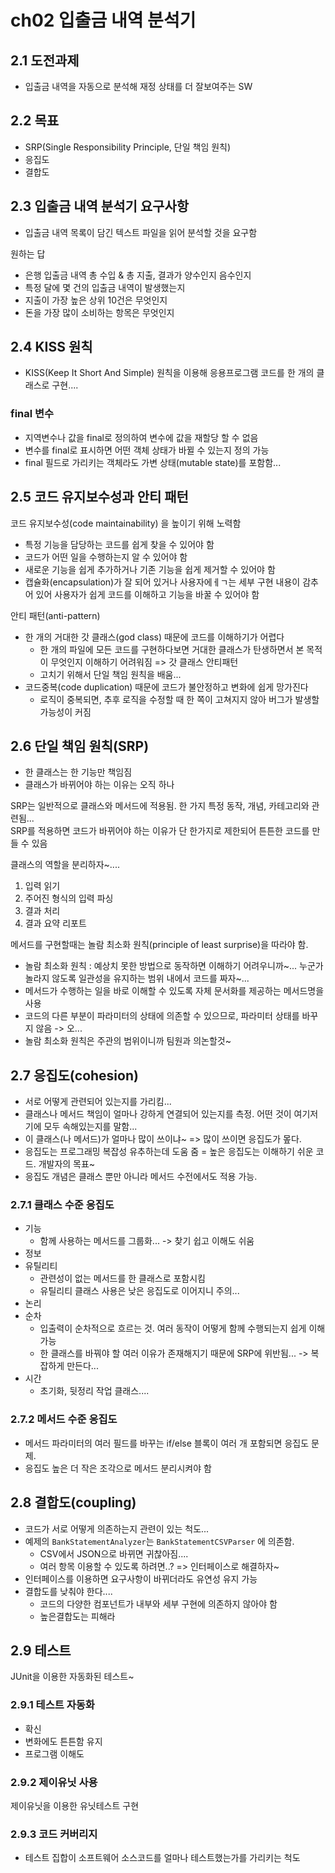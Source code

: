 # ch02 입출금 내역 분석기
## 2.1 도전과제
* 입출금 내역을 자동으로 분석해 재정 상태를 더 잘보여주는 SW

## 2.2 목표
* SRP(Single Responsibility Principle, 단일 책임 원칙)
* 응집도
* 결합도

## 2.3 입출금 내역 분석기 요구사항
* 입출금 내역 목록이 담긴 텍스트 파일을 읽어 분석할 것을 요구함

원하는 답
* 은행 입출금 내역 총 수입 & 총 지출, 결과가 양수인지 음수인지
* 특정 달에 몇 건의 입출금 내역이 발생했는지
* 지출이 가장 높은 상위 10건은 무엇인지
* 돈을 가장 많이 소비하는 항목은 무엇인지

## 2.4 KISS 원칙
* KISS(Keep It Short And Simple) 원칙을 이용해 응용프로그램 코드를 한 개의 클래스로 구현....

### final 변수
* 지역변수나 값을 final로 정의하여 변수에 값을 재할당 할 수 없음
* 변수를 final로 표시하면 어떤 객체 상태가 바뀔 수 있는지 정의 가능
* final 필드로 가리키는 객체라도 가변 상태(mutable state)를 포함함...

## 2.5 코드 유지보수성과 안티 패턴
코드 유지보수성(code maintainability) 을 높이기 위해 노력함
* 특정 기능을 담당하는 코드를 쉽게 찾을 수 있어야 함
* 코드가 어떤 일을 수행하는지 알 수 있어야 함
* 새로운 기능을 쉽게 추가하거나 기존 기능을 쉽게 제거할 수 있어야 함
* 캡슐화(encapsulation)가 잘 되어 있거나 사용자에ㅔㄱ는 세부 구현 내용이 감추어 있어 사용자가 쉽게 코드를 이해하고 기능을 바꿀 수 있어야 함

안티 패턴(anti-pattern)
* 한 개의 거대한 갓 클래스(god class) 때문에 코드를 이해하기가 어렵다
  * 한 개의 파일에 모든 코드를 구현하다보면 거대한 클래스가 탄생하면서 본 목적이 무엇인지 이해하기 어려워짐 => 갓 클래스 안티패턴
  * 고치기 위해서 단일 책임 원칙을 배움...
* 코드중복(code duplication) 때문에 코드가 불안정하고 변화에 쉽게 망가진다
  * 로직이 중복되면, 추후 로직을 수정할 때 한 쪽이 고쳐지지 않아 버그가 발생할 가능성이 커짐

## 2.6 단일 책임 원칙(SRP)
* 한 클래스는 한 기능만 책임짐
* 클래스가 바뀌어야 하는 이유는 오직 하나

SRP는 일반적으로 클래스와 메서드에 적용됨. 한 가지 특정 동작, 개념, 카테고리와 관련됨...   
SRP를 적용하면 코드가 바뀌어야 하는 이유가 단 한가지로 제한되어 튼튼한 코드를 만들 수 있음


클래스의 역할을 분리하자~....
1. 입력 읽기
2. 주어진 형식의 입력 파싱
3. 결과 처리
4. 결과 요약 리포트

메서드를 구현할때는 놀람 최소화 원칙(principle of least surprise)을 따라야 함.
* 놀람 최소화 원칙 : 예상치 못한 방법으로 동작하면 이해하기 어려우니까~... 누군가 놀라지 않도록 일관성을 유지하는 범위 내에서 코드를 짜자~...
* 메서드가 수행하는 일을 바로 이해할 수 있도록 자체 문서화를 제공하는 메서드명을 사용
* 코드의 다른 부분이 파라미터의 상태에 의존할 수 있으므로, 파라미터 상태를 바꾸지 않음 -> 오...
* 놀람 최소화 원칙은 주관의 범위이니까 팀원과 의논할것~

## 2.7 응집도(cohesion)
* 서로 어떻게 관련되어 있는지를 가리킴...
* 클래스나 메서드 책임이 얼마나 강하게 연결되어 있는지를 측정. 어떤 것이 여기저기에 모두 속해있는지를 말함...
* 이 클래스(나 메서드)가 얼마나 많이 쓰이냐~ => 많이 쓰이면 응집도가 뫂다.
* 응집도는 프로그래밍 복잡성 유추하는데 도움 줌 = 높은 응집도는 이해하기 쉬운 코드. 개발자의 목표~
* 응집도 개념은 클래스 뿐만 아니라 메서드 수전에서도 적용 가능.

### 2.7.1 클래스 수준 응집도
* 기능
  * 함께 사용하는 메서드를 그룹화... -> 찾기 쉽고 이해도 쉬움
* 정보
* 유틸리티
  * 관련성이 없는 메서드를 한 클래스로 포함시킴
  * 유틸리티 클래스 사용은 낮은 응집도로 이어지니 주의...
* 논리
* 순차
  * 입출력이 순차적으로 흐르는 것. 여러 동작이 어떻게 함께 수행되는지 쉽게 이해 가능
  * 한 클래스를 바꿔야 할 여러 이유가 존재해지기 때문에 SRP에 위반됨... -> 복잡하게 만든다...
* 시간
  * 초기화, 뒷정리 작업 클래스....


### 2.7.2 메서드 수준 응집도
* 메서드 파라미터의 여러 필드를 바꾸는 if/else 블록이 여러 개 포함되면 응집도 문제.
* 응집도 높은 더 작은 조각으로 메서드 분리시켜야 함

## 2.8 결합도(coupling)
* 코드가 서로 어떻게 의존하는지 관련이 있는 척도...
* 예제의 `BankStatementAnalyzer`는 `BankStatementCSVParser` 에 의존함.
  * CSV에서 JSON으로 바뀌면 귀찮아짐....
  * 여러 항목 이용할 수 있도록 하려면..? => 인터페이스로 해결하자~
* 인터페이스를 이용하면 요구사항이 바뀌더라도 유연성 유지 가능
* 결합도를 낮춰야 한다....
  * 코드의 다양한 컴포넌트가 내부와 세부 구현에 의존하지 않아야 함
  * 높은결합도는 피해라

## 2.9 테스트
JUnit을 이용한 자동화된 테스트~
### 2.9.1 테스트 자동화
* 확신
* 변화에도 튼튼함 유지
* 프로그램 이해도

### 2.9.2 제이유닛 사용
제이유닛을 이용한 유닛테스트 구현

### 2.9.3 코드 커버리지
* 테스트 집합이 소프트웨어 소스코드를 얼마나 테스트했는가를 가리키는 척도
